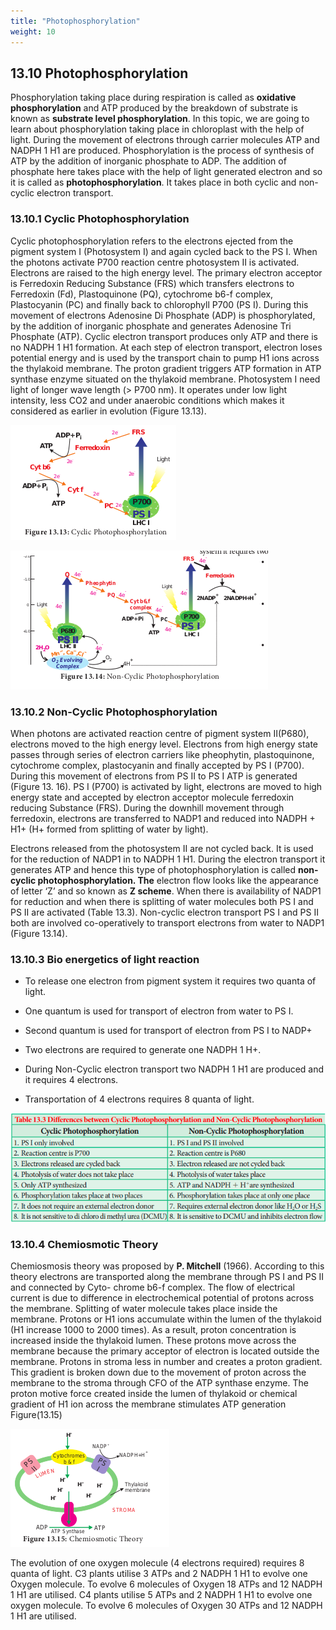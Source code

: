 ```yaml
---
title: "Photophosphorylation"
weight: 10
---
```



## 13.10 Photophosphorylation

Phosphorylation taking place during respiration is called as **oxidative phosphorylation** and ATP produced by the breakdown of substrate is known as **substrate level phosphorylation**. In this topic, we are going to learn about phosphorylation taking place in chloroplast with the help of light. During the movement of electrons through carrier molecules ATP and NADPH 1 H1 are produced. Phosphorylation is the process of synthesis of ATP by the addition of inorganic phosphate to ADP. The addition of phosphate here takes place with the help of light generated electron and so it is called as **photophosphorylation**. It takes place in both cyclic and non-cyclic electron transport.

### 13.10.1 Cyclic Photophosphorylation

Cyclic photophosphorylation refers to the electrons ejected from the pigment system I (Photosystem I) and again cycled back to the PS I. When the photons activate P700 reaction centre photosystem II is activated. Electrons are raised to the high energy level. The primary electron acceptor is Ferredoxin Reducing Substance (FRS) which transfers electrons to Ferredoxin (Fd), Plastoquinone (PQ), cytochrome b6-f complex, Plastocyanin (PC) and finally back to chlorophyll P700 (PS I). During this movement of electrons Adenosine Di Phosphate (ADP) is phosphorylated, by the addition of inorganic phosphate and generates Adenosine Tri Phosphate (ATP). Cyclic electron transport produces only ATP and there is no NADPH 1 H1 formation. At each step of electron transport, electron loses potential energy and is used by the transport chain to pump H1 ions across the thylakoid membrane. The proton gradient triggers ATP formation in ATP synthase enzyme situated on the thylakoid membrane. Photosystem I need light of longer wave length (> P700 nm). It operates under low light intensity, less CO2 and under anaerobic conditions which makes it considered as earlier in evolution (Figure 13.13).

![ Cyclic Photophosphorylation](13.14.png)

![ Non-Cyclic Photopho  ](13.15.png)

### 13.10.2 Non-Cyclic Photophosphorylation

When photons are activated reaction centre of pigment system II(P680), electrons moved to the high energy level. Electrons from high energy state passes through series of electron carriers like pheophytin, plastoquinone, cytochrome complex, plastocyanin and finally accepted by PS I (P700). During this movement of electrons from PS II to PS I ATP is generated (Figure 13. 16). PS I (P700) is activated by light, electrons are moved to high energy state and accepted by electron acceptor molecule ferredoxin reducing Substance (FRS). During the downhill movement through ferredoxin, electrons are transferred to NADP1 and reduced into NADPH + H1+ (H+ formed from splitting of water by light).

Electrons released from the photosystem II are not cycled back. It is used for the reduction of NADP1 in to NADPH 1 H1. During the electron transport it generates ATP and hence this type of photophosphorylation is called **non-cyclic photophosphorylation. The** electron flow looks like the appearance of letter ‘Z’ and so known as **Z scheme**. When there is availability of NADP1 for reduction and when there is splitting of water molecules both PS I and PS II are activated (Table 13.3). Non-cyclic electron transport PS I and PS II both are involved co-operatively to transport electrons from water to NADP1 (Figure 13.14).

### 13.10.3 Bio energetics of light reaction

- To release one electron from pigment system it requires two quanta of light.

- One quantum is used for transport of electron from water to PS I.

- Second quantum is used for transport of electron from PS I to NADP+

- Two electrons are required to generate one NADPH 1 H+.

- During Non-Cyclic electron transport two NADPH 1 H1 are produced and it requires 4 electrons.

- Transportation of 4 electrons requires 8 quanta of light.

![](image.6.PNG)

### 13.10.4 Chemiosmotic Theory

Chemiosmosis theory was proposed by **P. Mitchell** (1966). According to this theory electrons are transported along the membrane through PS I and PS II and connected by Cyto- chrome b6-f complex. The flow of electrical current is due to difference in electrochemical potential of protons across the membrane. Splitting of water molecule takes place inside the membrane. Protons or H1 ions accumulate within the lumen of the thylakoid (H1 increase 1000 to 2000 times). As a result, proton concentration is increased inside the thylakoid lumen. These protons move across the membrane because the primary acceptor of electron is located outside the membrane. Protons in stroma less in number and creates a proton gradient. This gradient is broken down due to the movement of proton across the membrane to the stroma through CFO of the ATP synthase enzyme. The proton motive force created inside the lumen of thylakoid or chemical gradient of H1 ion across the membrane stimulates ATP generation Figure(13.15)

![ Chemiosmotic Theory](13.16.png)


The evolution of one oxygen molecule (4 electrons required) requires 8 quanta of light. C3 plants utilise 3 ATPs and 2 NADPH 1 H1 to evolve one Oxygen molecule. To evolve 6 molecules of Oxygen 18 ATPs and 12 NADPH 1 H1 are utilised. C4 plants utilise 5 ATPs and 2 NADPH 1 H1 to evolve one oxygen molecule. To evolve 6 molecules of Oxygen 30 ATPs and 12 NADPH 1 H1 are utilised. 

